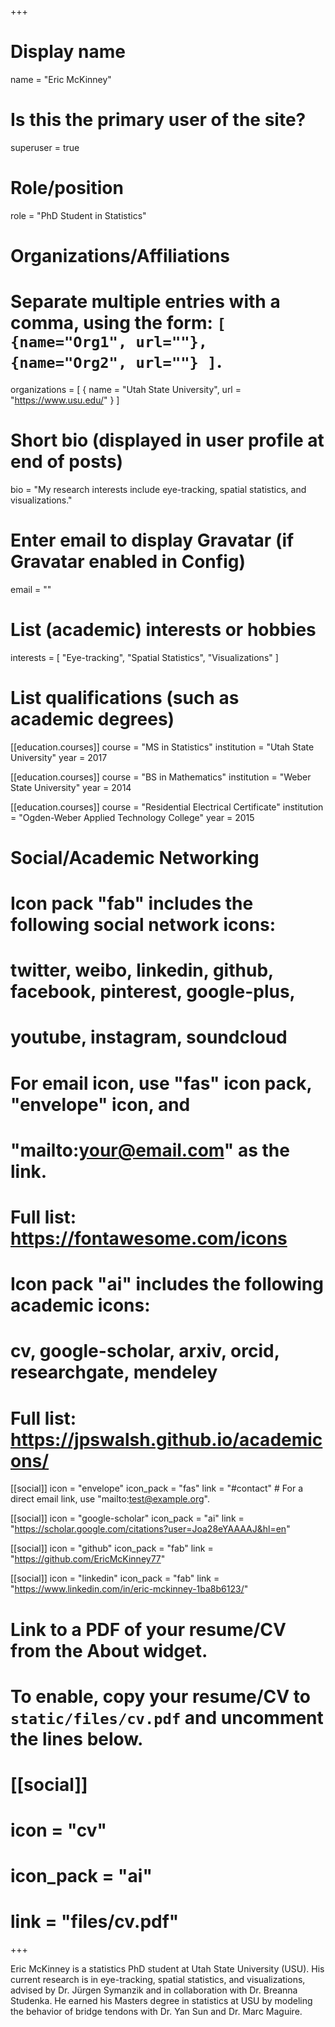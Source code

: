 +++
# Display name
name = "Eric McKinney"

# Is this the primary user of the site?
superuser = true

# Role/position
role = "PhD Student in Statistics"

# Organizations/Affiliations
#   Separate multiple entries with a comma, using the form: `[ {name="Org1", url=""}, {name="Org2", url=""} ]`.
organizations = [ { name = "Utah State University", url = "https://www.usu.edu/" } ]

# Short bio (displayed in user profile at end of posts)
bio = "My research interests include eye-tracking, spatial statistics, and visualizations."

# Enter email to display Gravatar (if Gravatar enabled in Config)
email = ""

# List (academic) interests or hobbies
interests = [
  "Eye-tracking",
  "Spatial Statistics",
  "Visualizations"
]

# List qualifications (such as academic degrees)
[[education.courses]]
  course = "MS in Statistics"
  institution = "Utah State University"
  year = 2017

[[education.courses]]
  course = "BS in Mathematics"
  institution = "Weber State University"
  year = 2014

[[education.courses]]
  course = "Residential Electrical Certificate"
  institution = "Ogden-Weber Applied Technology College"
  year = 2015

# Social/Academic Networking
#
# Icon pack "fab" includes the following social network icons:
#
#   twitter, weibo, linkedin, github, facebook, pinterest, google-plus,
#   youtube, instagram, soundcloud
#
#   For email icon, use "fas" icon pack, "envelope" icon, and
#   "mailto:your@email.com" as the link.
#
#   Full list: https://fontawesome.com/icons
#
# Icon pack "ai" includes the following academic icons:
#
#   cv, google-scholar, arxiv, orcid, researchgate, mendeley
#
#   Full list: https://jpswalsh.github.io/academicons/

[[social]]
  icon = "envelope"
  icon_pack = "fas"
  link = "#contact"  # For a direct email link, use "mailto:test@example.org".

[[social]]
  icon = "google-scholar"
  icon_pack = "ai"
  link = "https://scholar.google.com/citations?user=Joa28eYAAAAJ&hl=en"

[[social]]
  icon = "github"
  icon_pack = "fab"
  link = "https://github.com/EricMcKinney77"

[[social]]
  icon = "linkedin"
  icon_pack = "fab"
  link = "https://www.linkedin.com/in/eric-mckinney-1ba8b6123/"

# Link to a PDF of your resume/CV from the About widget.
# To enable, copy your resume/CV to `static/files/cv.pdf` and uncomment the lines below.
# [[social]]
#   icon = "cv"
#   icon_pack = "ai"
#   link = "files/cv.pdf"

+++

Eric McKinney is a statistics PhD student at Utah State University (USU). His current research is in eye-tracking, spatial statistics, and visualizations, advised by Dr. Jürgen Symanzik and in collaboration with Dr. Breanna Studenka. He earned his Masters degree in statistics at USU by modeling the behavior of bridge tendons with Dr. Yan Sun and Dr. Marc Maguire.
